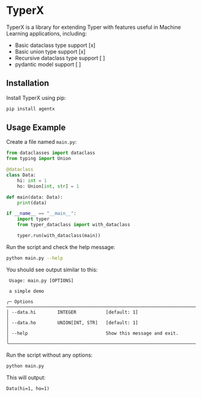 # TyperX

TyperX is a library for extending Typer with features useful in Machine Learning applications, including:

- Basic dataclass type support [x]
- Basic union type support [x]
- Recursive dataclass type support [ ]
- pydantic model support [ ]

## Installation

Install TyperX using pip:

```bash
pip install agentx
```

## Usage Example

Create a file named `main.py`:

```python
from dataclasses import dataclass
from typing import Union

@dataclass
class Data:
    hi: int = 1
    ho: Union[int, str] = 1

def main(data: Data):
    print(data)

if __name__ == "__main__":
    import typer
    from typer_dataclass import with_dataclass

    typer.run(with_dataclass(main))
```

Run the script and check the help message:

```bash
python main.py --help
```

You should see output similar to this:

```
 Usage: main.py [OPTIONS]

 a simple demo

╭─ Options ───────────────────────────────────────────────────────────────────────╮
│ --data.hi        INTEGER           [default: 1]                                 │
│ --data.ho        UNION[INT, STR]   [default: 1]                                 │
│ --help                             Show this message and exit.                  │
╰─────────────────────────────────────────────────────────────────────────────────╯
```

Run the script without any options:

```bash
python main.py
```

This will output:

```
Data(hi=1, ho=1)
```
